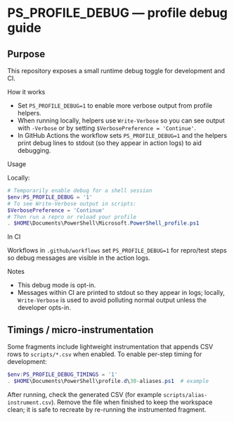 # PS_PROFILE_DEBUG — profile debug guide

## Purpose

This repository exposes a small runtime debug toggle for development and CI.

How it works

- Set `PS_PROFILE_DEBUG=1` to enable more verbose output from profile helpers.
- When running locally, helpers use `Write-Verbose` so you can see output with `-Verbose` or by setting `$VerbosePreference = 'Continue'`.
- In GitHub Actions the workflow sets `PS_PROFILE_DEBUG=1` and the helpers print debug lines to stdout (so they appear in action logs) to aid debugging.

Usage

Locally:

```powershell
# Temporarily enable debug for a shell session
$env:PS_PROFILE_DEBUG = '1'
# To see Write-Verbose output in scripts:
$VerbosePreference = 'Continue'
# Then run a repro or reload your profile
. $HOME\Documents\PowerShell\Microsoft.PowerShell_profile.ps1
```

In CI

Workflows in `.github/workflows` set `PS_PROFILE_DEBUG=1` for repro/test steps so debug messages are visible in the action logs.

Notes

- This debug mode is opt-in.
- Messages within CI are printed to stdout so they appear in logs; locally, `Write-Verbose` is used to avoid polluting normal output unless the developer opts-in.

Timings / micro-instrumentation
--------------------------------
Some fragments include lightweight instrumentation that appends CSV rows to
`scripts/*.csv` when enabled. To enable per-step timing for development:

```powershell
$env:PS_PROFILE_DEBUG_TIMINGS = '1'
. $HOME\Documents\PowerShell\profile.d\30-aliases.ps1  # example
```

After running, check the generated CSV (for example `scripts/alias-instrument.csv`).
Remove the file when finished to keep the workspace clean; it is safe to
recreate by re-running the instrumented fragment.
